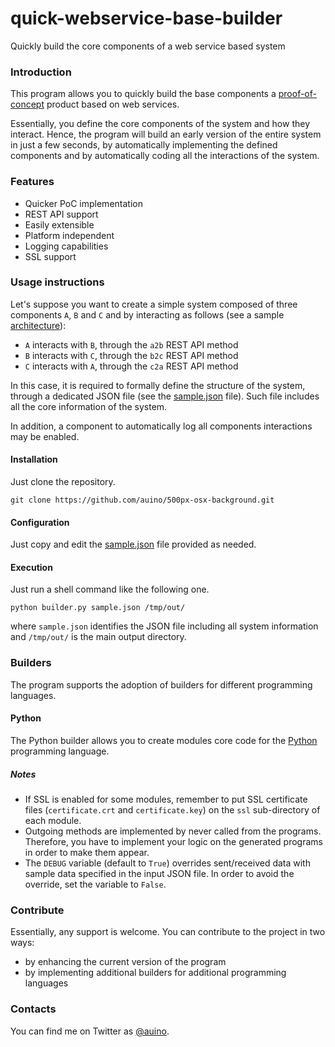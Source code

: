 # quick-webservice-base-builder
Quickly build the core components of a web service based system

### Introduction ###

This program allows you to quickly build the base components a [proof-of-concept](https://en.wikipedia.org/wiki/Proof_of_concept) product based on web services.

Essentially, you define the core components of the system and how they interact. Hence, the program will build an early version of the entire system in just a few seconds, by automatically implementing the defined components and by automatically coding all the interactions of the system.

### Features ###

 * Quicker PoC implementation
 * REST API support
 * Easily extensible
 * Platform independent
 * Logging capabilities
 * SSL support

### Usage instructions ###

Let's suppose you want to create a simple system composed of three components `A`, `B` and `C` and by interacting as follows (see a sample [architecture](https://www.websequencediagrams.com/?lz=dGl0bGUgU2FtcGxlIHByb2dyYW0KCkEtPkI6IGEyYgpCLT5DOiBiMmMKQy0-QTogYzJh&s=default)):
 * `A` interacts with `B`, through the `a2b` REST API method
 * `B` interacts with `C`, through the `b2c` REST API method
 * `C` interacts with `A`, through the `c2a` REST API method

In this case, it is required to formally define the structure of the system, through a dedicated JSON file (see the [sample.json](https://github.com/auino/quick-webservice-base-builder/blob/master/sample.json) file).
Such file includes all the core information of the system.

In addition, a component to automatically log all components interactions may be enabled.

#### Installation ####

Just clone the repository.

```
git clone https://github.com/auino/500px-osx-background.git
```

#### Configuration ####

Just copy and edit the [sample.json](https://github.com/auino/quick-webservice-base-builder/blob/master/sample.json) file provided as needed.

#### Execution ####

Just run a shell command like the following one.

```
python builder.py sample.json /tmp/out/
```

where `sample.json` identifies the JSON file including all system information and `/tmp/out/` is the main output directory.

### Builders ###

The program supports the adoption of builders for different programming languages.

#### Python ####

The Python builder allows you to create modules core code for the [Python](https://www.python.org) programming language.

##### Notes ######

 * If SSL is enabled for some modules, remember to put SSL certificate files (`certificate.crt` and `certificate.key`) on the `ssl` sub-directory of each module.
 * Outgoing methods are implemented by never called from the programs. Therefore, you have to implement your logic on the generated programs in order to make them appear.
 * The `DEBUG` variable (default to `True`) overrides sent/received data with sample data specified in the input JSON file. In order to avoid the override, set the variable to `False`.

### Contribute ###

Essentially, any support is welcome.
You can contribute to the project in two ways:
 * by enhancing the current version of the program
 * by implementing additional builders for additional programming languages

### Contacts ###

You can find me on Twitter as [@auino](https://twitter.com/auino).
